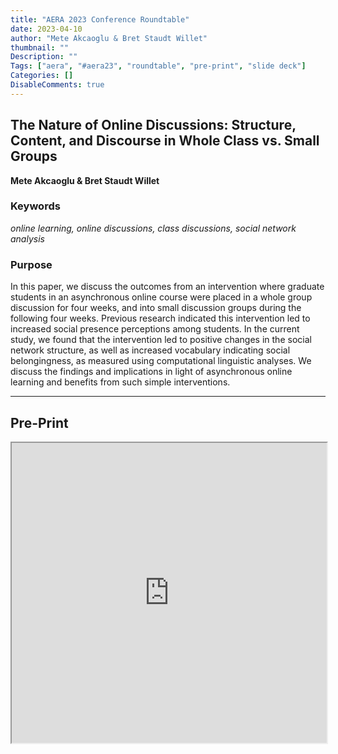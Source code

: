 ```yaml
---
title: "AERA 2023 Conference Roundtable"
date: 2023-04-10
author: "Mete Akcaoglu & Bret Staudt Willet"
thumbnail: ""
Description: ""
Tags: ["aera", "#aera23", "roundtable", "pre-print", "slide deck"]
Categories: []
DisableComments: true
---
```


## The Nature of Online Discussions: Structure, Content, and Discourse in Whole Class vs. Small Groups

**Mete Akcaoglu & Bret Staudt Willet**

### Keywords

*online learning, online discussions, class discussions, social network analysis*

### Purpose

In this paper, we discuss the outcomes from an intervention where graduate students in an asynchronous online course were placed in a whole group discussion for four weeks, and into small discussion groups during the following four weeks. Previous research indicated this intervention led to increased social presence perceptions among students. In the current study, we found that the intervention led to positive changes in the social network structure, as well as increased vocabulary indicating social belongingness, as measured using computational linguistic analyses. We discuss the findings and implications in light of asynchronous online learning and benefits from such simple interventions.

<hr>

## Pre-Print

<iframe
  src="https://bretsw.com/files/aera23-roundtable.pdf" 
  width = "100%"
  height="480px"
>
</iframe>
